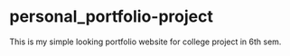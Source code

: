 # personal_portfolio-project
This is my simple looking portfolio website for college project in 6th sem.
